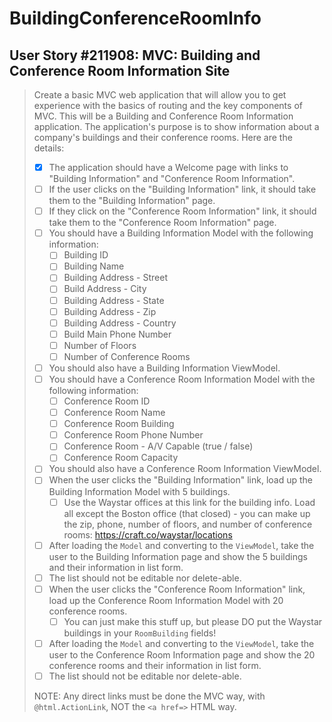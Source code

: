 BuildingConferenceRoomInfo
==========================

User Story #211908: MVC: Building and Conference Room Information Site
----------------------------------------------------------------------

> Create a basic MVC web application that will allow you to get
> experience with the basics of routing and the key components of MVC.
> This will be a Building and Conference Room Information application.
> The application's purpose is to show information about a company's
> buildings and their conference rooms. Here are the details:
>
> - [x] The application should have a Welcome page with links to
>   "Building Information" and "Conference Room Information".
> - [ ] If the user clicks on the "Building Information" link, it should
>   take them to the "Building Information" page.
> - [ ] If they click on the "Conference Room Information" link, it
>   should take them to the "Conference Room Information" page.
> - [ ] You should have a Building Information Model with the following
>   information:
>   - [ ] Building ID
>   - [ ] Building Name
>   - [ ] Building Address - Street
>   - [ ] Build Address - City
>   - [ ] Building Address - State
>   - [ ] Building Address - Zip
>   - [ ] Building Address - Country
>   - [ ] Build Main Phone Number
>   - [ ] Number of Floors
>   - [ ] Number of Conference Rooms
> - [ ] You should also have a Building Information ViewModel.
> - [ ] You should have a Conference Room Information Model with the
>   following information:
>   - [ ] Conference Room ID
>   - [ ] Conference Room Name
>   - [ ] Conference Room Building
>   - [ ] Conference Room Phone Number
>   - [ ] Conference Room - A/V Capable (true / false)
>   - [ ] Conference Room Capacity
> - [ ] You should also have a Conference Room Information ViewModel.
> - [ ] When the user clicks the "Building Information" link, load up
>   the Building Information Model with 5 buildings.
>   - [ ] Use the Waystar offices at this link for the building info.
>   Load all except the Boston office (that closed) - you can make up
>   the zip, phone, number of floors, and number of conference rooms:
>   <https://craft.co/waystar/locations>
> - [ ] After loading the `Model` and converting to the `ViewModel`,
>   take the user to the Building Information page and show the 5
>   buildings and their information in list form.
> - [ ] The list should not be editable nor delete-able.
> - [ ] When the user clicks the "Conference Room Information" link,
>   load up the Conference Room Information Model with 20 conference
>   rooms.
>   - [ ] You can just make this stuff up, but please DO put the Waystar
>   buildings in your `RoomBuilding` fields!
> - [ ] After loading the `Model` and converting to the `ViewModel`,
>   take the user to the Conference Room Information page and show the
>   20 conference rooms and their information in list form.
> - [ ] The list should not be editable nor delete-able.
>
> NOTE: Any direct links must be done the MVC way, with
> `@html.ActionLink`, NOT the `<a href=>` HTML way.
